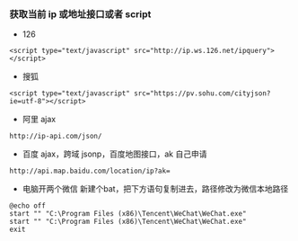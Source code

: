 ### 获取当前 ip 或地址接口或者 script

- 126

```
<script type="text/javascript" src="http://ip.ws.126.net/ipquery"></script>
```

- 搜狐

```
<script type="text/javascript" src="https://pv.sohu.com/cityjson?ie=utf-8"></script>
```

- 阿里 ajax

```
http://ip-api.com/json/
```

- 百度 ajax，跨域 jsonp，百度地图接口，ak 自己申请

```
http://api.map.baidu.com/location/ip?ak=
```

- 电脑开两个微信
新建个bat，把下方语句复制进去，路径修改为微信本地路径

```
@echo off
start "" "C:\Program Files (x86)\Tencent\WeChat\WeChat.exe"
start "" "C:\Program Files (x86)\Tencent\WeChat\WeChat.exe"
exit
```
